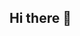 ## Hi there 👋

<!--
**sanahussain47/sanahussain47** is a ✨ _special_ ✨ repository because its `README.md` (this file) appears on your GitHub profile.

# 👋 Hi, I'm Sana Hussain

🎓 MS Data Science student at ITU  
📊 Data Analyst at the Price Control & Commodities Management Department, Punjab  
🧑‍🏫 Teaching Assistant – Data Analytics at Atomcamp  

A year ago, I didn’t know how much working with data would change the way I see things. My journey truly began with Atomcamp — where I got my first hands-on exposure to data, real-world projects, and a vibrant learning community. That experience gave me clarity, confidence, and the push I needed to step fully into the world of data science. Today, I’m proud to return as a TA, helping others begin their own journey with data.

---

### 🔍 What I Work On
- Analyzing food prices and market trends to support better policy decisions
- Using Python, SQL, and Power BI to turn messy data into useful insights
- Exploring Machine Learning and NLP for real-world use cases
- Writing reports and briefs that combine data with impact

---

### 💡 Projects & Interests
- 📈 **Price Control & Consumer Behavior** – Using data analytics to study how prices affect people’s choices
- 📊 **BI Dashboards** – Building Power BI reports for sectors like sales, airlines, and healthcare
- 🤖 **AI Tools & Chatbots** – Creating small AI tools using Gradio, OpenAI, and public data
- 🌾 **Market Reform** – Writing reports to modernize agricultural markets in Punjab

---

### 🛠️ Tools & Skills I Use
`Python` `Pandas` `SQL` `Power BI` `Stata`  
`Scikit-learn` `PyTorch` `NLP` `EDA` `Impact Evaluation`

---

### 🌱 My Atomcamp Journey
Atomcamp is where it all started — from my first Python notebook to building full data analysis pipelines.  
It’s where I learned that data isn’t just numbers — it’s a way to ask better questions, and solve meaningful problems.  
Fast forward, I still carry that curiosity with me every day — now as a Teaching Assistant, helping others unlock the same excitement and growth.

---

### 📬 Let’s Connect!
- 🌐 LinkedIn: https://www.linkedin.com/in/sana-hussain-/
- ✉️ Email: sanahussain4747@gmail.com
- 💻 GitHub: (https://github.com/sanahussain47)
- 💻 Medium: https://medium.com/@sanahussain4747

---

### 🌟 A Thought I Believe In
> “We’ve all worked with data since birth — but learning how to use it to solve real problems is what truly transforms us.”

---

